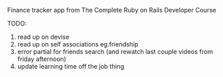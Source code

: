 Finance tracker app from The Complete Ruby on Rails Developer Course


TODO:

1) read up on devise
2) read up on self associations eg.friendship
3) error partial for friends search (and rewatch last couple videos from friday afternoon)
4) update learning time off the job thing

